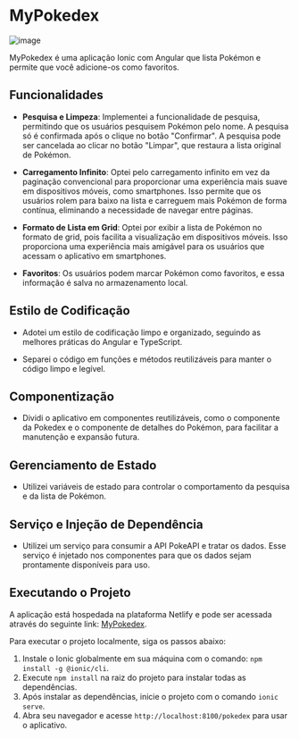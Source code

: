# MyPokedex

![image](https://github.com/fabriciosilvaJr/mypokedex/assets/17913188/f7dd19ab-19ca-474c-b26a-531de96e9a0c)

MyPokedex é uma aplicação Ionic com Angular que lista Pokémon e permite que você adicione-os como favoritos.

## Funcionalidades

- **Pesquisa e Limpeza**: Implementei a funcionalidade de pesquisa, permitindo que os usuários pesquisem Pokémon pelo nome. A pesquisa só é confirmada após o clique no botão "Confirmar". A pesquisa pode ser cancelada ao clicar no botão "Limpar", que restaura a lista original de Pokémon.

- **Carregamento Infinito**: Optei pelo carregamento infinito em vez da paginação convencional para proporcionar uma experiência mais suave em dispositivos móveis, como smartphones. Isso permite que os usuários rolem para baixo na lista e carreguem mais Pokémon de forma contínua, eliminando a necessidade de navegar entre páginas.

- **Formato de Lista em Grid**: Optei por exibir a lista de Pokémon no formato de grid, pois facilita a visualização em dispositivos móveis. Isso proporciona uma experiência mais amigável para os usuários que acessam o aplicativo em smartphones.

- **Favoritos**: Os usuários podem marcar Pokémon como favoritos, e essa informação é salva no armazenamento local.

## Estilo de Codificação

- Adotei um estilo de codificação limpo e organizado, seguindo as melhores práticas do Angular e TypeScript.

- Separei o código em funções e métodos reutilizáveis para manter o código limpo e legível.

## Componentização

- Dividi o aplicativo em componentes reutilizáveis, como o componente da Pokedex e o componente de detalhes do Pokémon, para facilitar a manutenção e expansão futura.

## Gerenciamento de Estado

- Utilizei variáveis de estado para controlar o comportamento da pesquisa e da lista de Pokémon.

## Serviço e Injeção de Dependência

- Utilizei um serviço para consumir a API PokeAPI e tratar os dados. Esse serviço é injetado nos componentes para que os dados sejam prontamente disponíveis para uso.

## Executando o Projeto

A aplicação está hospedada na plataforma Netlify e pode ser acessada através do seguinte link: [MyPokedex](https://fabriciopokedex.netlify.app/).

Para executar o projeto localmente, siga os passos abaixo:

1. Instale o Ionic globalmente em sua máquina com o comando: `npm install -g @ionic/cli`.
2. Execute `npm install` na raiz do projeto para instalar todas as dependências.
3. Após instalar as dependências, inicie o projeto com o comando `ionic serve`.
4. Abra seu navegador e acesse `http://localhost:8100/pokedex` para usar o aplicativo.

